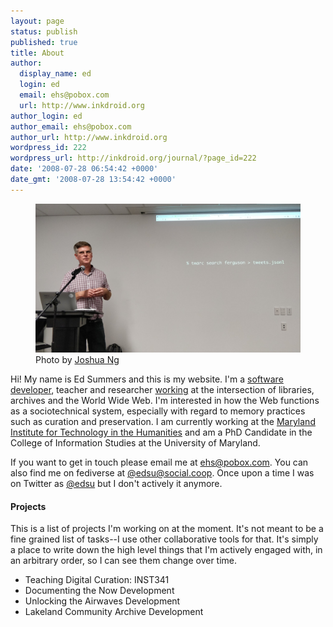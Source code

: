 ```yaml
---
layout: page
status: publish
published: true
title: About
author:
  display_name: ed
  login: ed
  email: ehs@pobox.com
  url: http://www.inkdroid.org
author_login: ed
author_email: ehs@pobox.com
author_url: http://www.inkdroid.org
wordpress_id: 222
wordpress_url: http://inkdroid.org/journal/?page_id=222
date: '2008-07-28 06:54:42 +0000'
date_gmt: '2008-07-28 13:54:42 +0000'
---
```


<figure>
  <img class="img-responsive" src="/images/twarc.jpg">
  <figcaption>Photo by <a href="https://twitter.com/joshuatj/status/1063207047607410689">Joshua Ng</a></figcaption>
</figure>

Hi! My name is Ed Summers and this is my website. I'm a [software developer],
teacher and researcher [working] at the intersection of libraries, archives and
the World Wide Web. I'm interested in how the Web functions as a sociotechnical
system, especially with regard to memory practices such as curation and
preservation. I am currently working at the [Maryland Institute for Technology
in the Humanities] and am a PhD Candidate in the College of Information Studies
at the University of Maryland.

If you want to get in touch please email me at [ehs@pobox.com]. You can also
find me on fediverse at [\@edsu@social.coop]. Once upon a time I was on Twitter
as [\@edsu] but I don't actively it anymore.

#### Projects

This is a list of projects I'm working on at the moment. It's not meant to be a
fine grained list of tasks--I use other collaborative tools for that. It's
simply a place to write down the high level things that I'm actively engaged
with, in an arbitrary order, so I can see them change over time.

* Teaching Digital Curation: INST341 
* Documenting the Now Development
* Unlocking the Airwaves Development
* Lakeland Community Archive Development

[software developer]: https://github.com/edsu
[Maryland Institute for Technology in the Humanities]: http://mith.umd.edu
[working]: http://inkdroid.org/ehs/
[ehs@pobox.com]: mailto:ehs@pobox.com
[\@edsu]: https://twitter.com/edsu
[\@edsu@social.coop]: https://social.coop/@edsu
